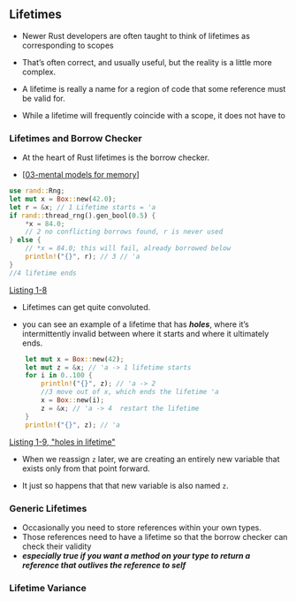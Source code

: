 ## Lifetimes

- Newer Rust developers are often taught to think of lifetimes as corresponding to scopes

- That’s often correct, and usually useful, but the reality is a little more complex.

- A lifetime is really a name for a region of code that some reference must be valid for.

- While a lifetime will frequently coincide with a scope, it does not have to

### Lifetimes and Borrow Checker

- At the heart of Rust lifetimes is the borrow checker.

- [[03-mental models for memory]]

```rs 
use rand::Rng;  
let mut x = Box::new(42.0);
let r = &x; // 1 Lifetime starts = 'a
if rand::thread_rng().gen_bool(0.5) {
    *x = 84.0; 
    // 2 no conflicting borrows found, r is never used
} else {
    // *x = 84.0; this will fail, already borrowed below
    println!("{}", r); // 3 // 'a
}
//4 lifetime ends
```
[Listing 1-8](https://play.rust-lang.org/?version=stable&mode=debug&edition=2021&gist=9e684df45f4ccbf3cdcc4fa20f35dcf8)

- Lifetimes can get quite convoluted. 
  
- you can see an example of a lifetime that has ___holes___, where it’s intermittently invalid between where it starts and where it ultimately ends.

```rs 
    let mut x = Box::new(42);
    let mut z = &x; // 'a -> 1 lifetime starts
    for i in 0..100 {
        println!("{}", z); // 'a -> 2
        //3 move out of x, which ends the lifetime 'a 
        x = Box::new(i);
        z = &x; // 'a -> 4  restart the lifetime
    }
    println!("{}", z); // 'a
```
[Listing 1-9, "holes in lifetime"](https://play.rust-lang.org/?version=stable&mode=debug&edition=2021&gist=7406042b1b57fa34502acc46b41e6bc0)

- When we reassign `z` later, we are creating an entirely new variable that exists only from that point forward. 

- It just so happens that that new variable is also named `z`. 

### Generic Lifetimes 

- Occasionally you need to store references within your own types. 
- Those references need to have a lifetime so that the borrow checker can check their validity
- ___especially true if you want a method on your type to return a reference that outlives the reference to self___


### Lifetime Variance

[//begin]: # "Autogenerated link references for markdown compatibility"
[03-mental models for memory]: <03-mental models for memory> "03-mental models for memory"
[//end]: # "Autogenerated link references"